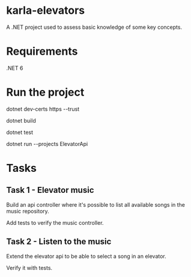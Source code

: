 # karla-elevators

A .NET project used to assess basic knowledge of some key concepts.

# Requirements

.NET 6

# Run the project

dotnet dev-certs https --trust

dotnet build

dotnet test

dotnet run --projects ElevatorApi

# Tasks

## Task 1 - Elevator music

Build an api controller where it's possible to list all available songs in the music repository.

Add tests to verify the music controller.

## Task 2 - Listen to the music

Extend the elevator api to be able to select a song in an elevator.

Verify it with tests. 
